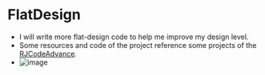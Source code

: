 # FlatDesign
* I will write more flat-design code to help me improve my design level.
* Some resources and code of the project reference some projects of the [RJCodeAdvance](https://github.com/RJCodeAdvance).
* ![image](https://user-images.githubusercontent.com/23723575/117176890-f5169e80-ae02-11eb-8bc8-5ef295094f8d.png)

